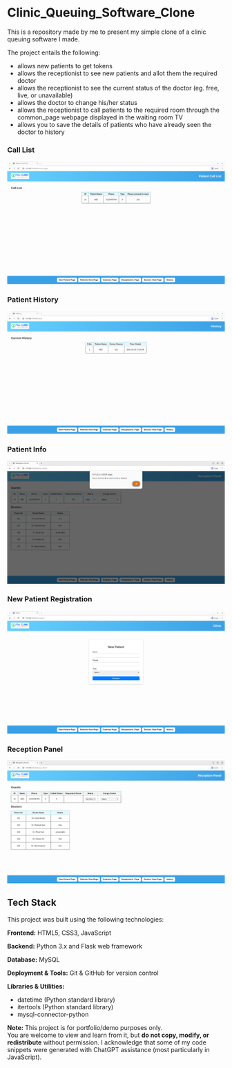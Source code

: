 # Clinic_Queuing_Software_Clone

This is a repository made by me to present my simple clone of a clinic queuing software I made.

The project entails the following:
- allows new patients to get tokens
- allows the receptionist to see new patients and allot them the required doctor
- allows the receptionist to see the current status of the doctor (eg. free, live, or unavailable)
- allows the doctor to change his/her status
- allows the receptionist to call patients to the required room through the common_page webpage displayed in the waiting room TV
- allows you to save the details of patients who have already seen the doctor to history

### Call List
![Call List](images/IMG_callList.png)

### Patient History
![Patient History](images/IMG_history.png)

### Patient Info
![Patient Info](images/IMG_info.png)

### New Patient Registration
![New Patient Registration](images/IMG_newpatient.png)

### Reception Panel
![Reception Panel](images/IMG_receptionPanel.png)


## Tech Stack

This project was built using the following technologies:

**Frontend:** HTML5, CSS3, JavaScript 

**Backend:** Python 3.x and Flask web framework

**Database:** MySQL

**Deployment & Tools:** Git & GitHub for version control  

**Libraries & Utilities:**  
- datetime (Python standard library)  
- itertools (Python standard library)  
- mysql-connector-python


**Note:** This project is for portfolio/demo purposes only.  
You are welcome to view and learn from it, but **do not copy, modify, or redistribute** without permission.
I acknowledge that some of my code snippets were generated with ChatGPT assistance (most particularly in JavaScript).
